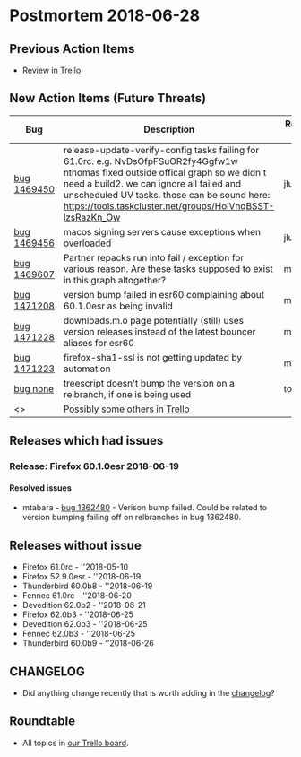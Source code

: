 # Postmortem 2018-06-28

## Previous Action Items

* Review in [Trello](https://trello.com/b/aLnCtUjm/releaseduty)

## New Action Items (Future Threats)

| Bug                                                           | Description                | Reported By         | For release |
| ------------------------------------------------------------- | -------------------------- | ------------------- | ----------- |
| [bug 1469450](https://bugzil.la/1469450)  | release-update-verify-config tasks failing for 61.0rc. e.g. NvDsOfpFSuOR2fy4Ggfw1w nthomas fixed outside offical graph so we didn't need a build2. we can ignore all failed and unscheduled UV tasks. those can be sound here: https://tools.taskcluster.net/groups/HolVnqBSST-lzsRazKn_Ow | jlund  | Firefox 61.0rc |
| [bug 1469456](https://bugzil.la/1469456)  | macos signing servers cause exceptions when overloaded | jlund  | Firefox 61.0rc |
| [bug 1469607](https://bugzil.la/1469607)  | Partner repacks run into fail / exception for various reason. Are these tasks supposed to exist in this graph altogether? | mtabara  | Firefox 61.0rc |
| [bug 1471208](https://bugzil.la/1471208)  | version bump failed in esr60 complaining about 60.1.0esr as being invalid | mtabara  | Firefox 60.1.0esr |
| [bug 1471228](https://bugzil.la/1471228)  | downloads.m.o page potentially (still) uses version releases instead of the latest bouncer aliases for esr60 | mtabara  | Firefox 60.1.0esr |
| [bug 1471223](https://bugzil.la/1471223)  | firefox-sha1-ssl is not getting updated by automation | mtabara  | Firefox 52.9.0esr |
| [bug none](https://bugzil.la/none)  | treescript doesn't bump the version on a relbranch, if one is being used | tomprince  | Thunderbird 60.0b8 |
| <> | Possibly some others in [Trello](https://trello.com/b/aLnCtUjm/releaseduty) | | | | |

## Releases which had issues

### Release: Firefox 60.1.0esr 2018-06-19

#### Resolved issues
- mtabara - [bug 1362480](https://bugzil.la/1362480) - Verison bump failed. Could be related to version bumping failing off on relbranches in bug 1362480.

## Releases without issue

* Firefox 61.0rc - ''2018-05-10
* Firefox 52.9.0esr - ''2018-06-19
* Thunderbird 60.0b8 - ''2018-06-19
* Fennec 61.0rc - ''2018-06-20
* Devedition 62.0b2 - ''2018-06-21
* Firefox 62.0b3 - ''2018-06-25
* Devedition 62.0b3 - ''2018-06-25
* Fennec 62.0b3 - ''2018-06-25
* Thunderbird 60.0b9 - ''2018-06-26

## CHANGELOG
- Did anything change recently that is worth adding in the [changelog](https://github.com/mozilla-releng/releasewarrior-2.0/blob/master/docs/CHANGELOG.md)?

## Roundtable
- All topics in [our Trello board](https://trello.com/b/aLnCtUjm/releaseduty).